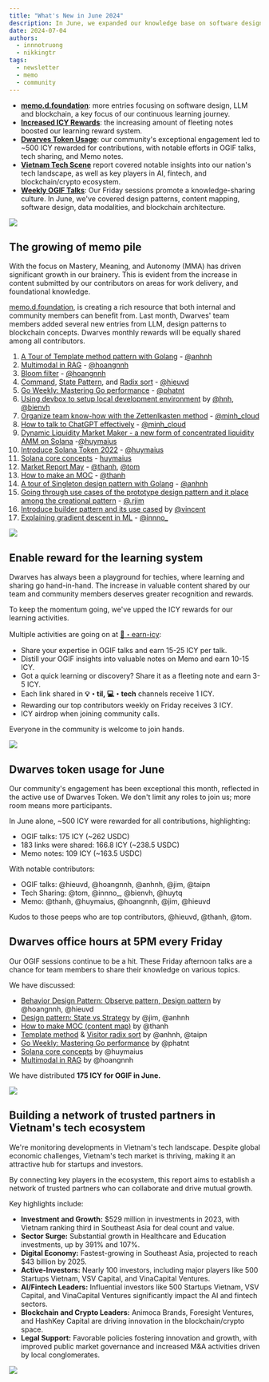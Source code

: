 ```yaml
---
title: "What's New in June 2024"
description: In June, we expanded our knowledge base on software design, LLMs, and blockchain, while actively encouraging knowledge-sharing through increased ICY rewards. Our Vietnam Tech Scene report highlighted key industry players, and weekly OGIF talks fostered discussions on diverse tech topics like design patterns, data modalities, and blockchain architecture
date: 2024-07-04
authors:
  - innnotruong
  - nikkingtr
tags:
  - newsletter
  - memo
  - community
---
```


- [**memo.d.foundation**](#the-growing-of-memo-pile): more entries focusing on software design, LLM and blockchain, a key focus of our continuous learning journey.
- [**Increased ICY Rewards**](#enable-reward-for-the-learning-system): the increasing amount of fleeting notes boosted our learning reward system.
- [**Dwarves Token Usage**](#dwarves-token-usage-for-june): our community's exceptional engagement led to ~500 ICY rewarded for contributions, with notable efforts in OGIF talks, tech sharing, and Memo notes.
- [**Vietnam Tech Scene**](#building-a-network-of-trusted-partners-in-vietnams-tech-ecosystem) report covered notable insights into our nation's tech landscape, as well as key players in AI, fintech, and blockchain/crypto ecosystem.
- [**Weekly OGIF Talks**](#dwarves-office-hours-at-5pm-every-friday): Our Friday sessions promote a knowledge-sharing culture. In June, we've covered design patterns, content mapping, software design, data modalities, and blockchain architecture.

![](assets/2024-whats-new-june-thumbnail.webp)

## The growing of memo pile

With the focus on Mastery, Meaning, and Autonomy (MMA) has driven significant growth in our brainery. This is evident from the increase in content submitted by our contributors on areas for work delivery, and foundational knowledge.

[memo.d.foundation](http://memo.d.foundation/), is creating a rich resource that both internal and community members can benefit from. Last month, Dwarves' team members added several new entries from LLM, design patterns to blockchain concepts. Dwarves monthly rewards will be equally shared among all contributors.

1. [A Tour of Template method pattern with Golang](https://memo.d.foundation/playground/01_literature/template-method-design-pattern/) - [@anhnh](https://github.com/anhnh12)
2. [Multimodal in RAG](https://memo.d.foundation/playground/01_literature/Engineering/AI/multimodal-in-rag/) - [@hoangnnh](https://github.com/nnhuyhoang)
3. [Bloom filter](https://memo.d.foundation/playground/01_literature/engineering/backend/bloom-filter/) - [@hoangnnh](https://github.com/nnhuyhoang)
4. [Command](https://memo.d.foundation/playground/01_literature/engineering/backend/bloom-filter/), [State Pattern](https://memo.d.foundation/playground/01_literature/state-pattern/), and [Radix sort](https://memo.d.foundation/playground/01_literature/radix-sort/) - [@hieuvd](https://github.com/vdhieu)
5. [Go Weekly: Mastering Go performance](https://memo.d.foundation/playground/00_fleeting/go-weekly-510/) - [@phatnt](https://github.com/fuatto)
6. [Using devbox to setup local development environment](https://memo.d.foundation/playground/01_literature/devbox-local-development-env/) by [@hnh](https://github.com/huynguyenh), [@bienvh](https://github.com/baenv)
7. [Organize team know-how with the Zettenlkasten method](https://memo.d.foundation/playground/00_fleeting/organize-team-know-how-with-zettelkasten-method/) - [@minh_cloud](https://github.com/minhcloud)
8. [How to talk to ChatGPT effectively](https://memo.d.foundation/playground/00_fleeting/how-to-talk-to-chatgpt-effectively/) - [@minh_cloud](https://github.com/minhcloud)
9. [Dynamic Liquidity Market Maker - a new form of concentrated liquidity AMM on Solana](https://memo.d.foundation/playground/01_literature/dynamic-liquidity-market-a-new-form-of-concentrated-liquidity-amm-on-solana/) -[@huymaius](https://github.com/quanghuynguyen1902)
10. [Introduce Solana Token 2022](https://memo.d.foundation/playground/01_literature/introduce-to-solana-token-2022-new-standard-to-create-a-token-in-solana/) - [@huymaius](https://github.com/quanghuynguyen1902)
11. [Solana core concepts](https://memo.d.foundation/playground/01_literature/solana-core-concepts/) - [huymaius](https://github.com/quanghuynguyen1902)
12. [Market Report May](https://memo.d.foundation/playground/01_literature/market-report-may-2024/) - [@thanh](https://github.com/zlatanpham), [@tom](https://github.com/monotykamary)
13. [How to make an MOC](https://memo.d.foundation/playground/01_literature/how-to-make-a-moc/) - [@thanh](https://github.com/zlatanpham)
14. [A tour of Singleton design pattern with Golang](https://memo.d.foundation/playground/01_literature/singleton-design-pattern/) - [@anhnh](https://github.com/anhnh12)
15. [Going through use cases of the prototype design pattern and it place among the creational pattern](https://memo.d.foundation/playground/01_literature/prototype-design-pattern/) - [@.rjim](https://github.com/R-Jim)
16. [Introduce builder pattern and its use cased](https://memo.d.foundation/playground/01_literature/builder-design-pattern/) by [@vincent](https://github.com/tuanddd)
17. [Explaining gradient descent in ML](https://memo.d.foundation/playground/00_fleeting/explaining-gradient-descent-in-machine-learning-with-a-simple-analogy/) - [@innno\_](https://github.com/innnotruong)

![](assets/2024-whats-new-june-memo.webp)

## Enable reward for the learning system

Dwarves has always been a playground for techies, where learning and sharing go hand-in-hand. The increase in valuable content shared by our team and community members deserves greater recognition and rewards.

To keep the momentum going, we've upped the ICY rewards for our learning activities.

Multiple activities are going on at [🧊・earn-icy](https://discord.com/channels/462663954813157376/1006198672486309908/1239502938918096960):

- Share your expertise in OGIF talks and earn 15-25 ICY per talk.
- Distill your OGIF insights into valuable notes on Memo and earn 10-15 ICY.
- Got a quick learning or discovery? Share it as a fleeting note and earn 3-5 ICY.
- Each link shared in **💡・til, 💻・tech** channels receive 1 ICY.
- Rewarding our top contributors weekly on Friday receives 3 ICY.
- ICY airdrop when joining community calls.

Everyone in the community is welcome to join hands.

![](assets/2024-whats-new-june-icy-updates.webp)

## Dwarves token usage for June

Our community's engagement has been exceptional this month, reflected in the active use of Dwarves Token. We don't limit any roles to join us; more room means more participants.

In June alone, ~500 ICY were rewarded for all contributions, highlighting:

- OGIF talks: 175 ICY (~262 USDC)
- 183 links were shared: 166.8 ICY (~238.5 USDC)
- Memo notes: 109 ICY (~163.5 USDC)

With notable contributors:

- OGIF talks: @hieuvd, @hoangnnh, @anhnh, @jim, @taipn
- Tech Sharing: @tom, @innno\_, @bienvh, @huytq
- Memo: @thanh, @huymaius, @hoangnnh, @jim, @hieuvd

Kudos to those peeps who are top contributors, @hieuvd, @thanh, @tom.

## Dwarves office hours at 5PM every Friday

Our OGIF sessions continue to be a hit. These Friday afternoon talks are a chance for team members to share their knowledge on various topics.

We have discussed:

- [Behavior Design Pattern: Observe pattern, Design pattern](https://memo.d.foundation/playground/01_literature/command-pattern/) by @hoangnnh, @hieuvd
- [Design pattern: State vs Strategy](https://memo.d.foundation/playground/01_literature/state-pattern/) by @jim, @anhnh
- [How to make MOC (content map)](https://memo.d.foundation/playground/01_literature/how-to-make-a-moc/) by @thanh
- [Template method](https://memo.d.foundation/playground/01_literature/template-method-design-pattern/) & [Visitor radix sort](https://memo.d.foundation/playground/01_literature/radix-sort/) by @anhnh, @taipn
- [Go Weekly: Mastering Go performance](https://memo.d.foundation/playground/00_fleeting/go-weekly-510/) by @phatnt
- [Solana core concepts](https://memo.d.foundation/playground/01_literature/solana-core-concepts/) by @huymaius
- [Multimodal in RAG](https://memo.d.foundation/playground/01_literature/Engineering/AI/multimodal-in-rag/) by @hoangnnh

We have distributed **175 ICY for OGIF in June.**

![](assets/2024-whats-new-june-ogif.webp)

## Building a network of trusted partners in Vietnam's tech ecosystem

We're monitoring developments in Vietnam's tech landscape. Despite global economic challenges, Vietnam's tech market is thriving, making it an attractive hub for startups and investors.

By connecting key players in the ecosystem, this report aims to establish a network of trusted partners who can collaborate and drive mutual growth.

Key highlights include:

- **Investment and Growth:** $529 million in investments in 2023, with Vietnam ranking third in Southeast Asia for deal count and value.
- **Sector Surge:** Substantial growth in Healthcare and Education investments, up by 391% and 107%.
- **Digital Economy:** Fastest-growing in Southeast Asia, projected to reach $43 billion by 2025.
- **Active-Investors:** Nearly 100 investors, including major players like 500 Startups Vietnam, VSV Capital, and VinaCapital Ventures.
- **AI/Fintech Leaders:** Influential investors like 500 Startups Vietnam, VSV Capital, and VinaCapital Ventures significantly impact the AI and fintech sectors.
- **Blockchain and Crypto Leaders:** Animoca Brands, Foresight Ventures, and HashKey Capital are driving innovation in the blockchain/crypto space.
- **Legal Support:** Favorable policies fostering innovation and growth, with improved public market governance and increased M&A activities driven by local conglomerates.

![](assets/2024-whats-new-june-tech-market.webp)
